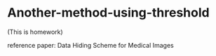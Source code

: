 # Another-method-using-threshold
(This is homework)





reference paper: Data Hiding Scheme for Medical Images
